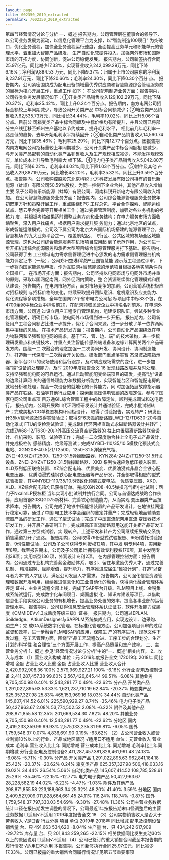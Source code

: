 ```yaml
---
layout: page
title: 002350_2019_extracted
permalink: /002350_2019_extracted
---
```


第四节经营情况讨论与分析
一、概述
报告期内，公司管理层在董事会的领导下，以公司业务发展为驱动，以信息化管理平台为支撑，以“智能制造100项目”
为突破口，优化业务流程，加快全业务流程运行速度，全面提高业务单元和职能单元的管理水平，着重加大智能产品研发、
生产自动化软硬件投入，加强网外市场和国际市场的开拓力度，协同创新，促进公司稳健发展。
报告期内，公司新签执行合同25.97亿元，同比减少17.33%，实现营业收入242,099.29万元，同比下降6.16%；净利润9,884.53
万元，同比下降9.37%；归属于上市公司股东的净利润8,237.91万元，同比下降20.66%；毛利率24.30%，同比下降0.30个百分
点。
报告期内，公司紧密围绕成为配电设备领域最优秀供应商和智慧能源综合管理服务商的目标为核心开展工作，重点工作
如下：
在公司配电制造业务方面：报告期内，公司各类业务发展情况如下：①开关类产品销售收入129,102.29万元，同比下降
20.37%，毛利率25.42%，同比上升0.24个百分点。报告期内，南方电网公司招标金额较上年同期减少，导致公司开关类产品
中标合同额减少；②箱变类产品销售收入62,535.73万元，同比增长34.44%，毛利率19.02%，同比上升5.06个百分点。目前公
司箱变类产品中标合同额及中标价格均有所提升，并且公司已将部分生产线迁移至郑州生产基地以节约成本，提升毛利水平，
相比前几年毛利率一路走低的趋势，去年开始毛利水平持续回升；③自动化类产品销售收入14,560.74万元，同比下降35.46%；
毛利率25.29%，同比下降12.77个百分点。因报告期内南方电网公司招标量较上年同期减少，公司开关类产品中标合同额相
应减少，与开关类产品配套的自动化类产品销售收入及生产规模相应减少，不能发挥规模效应，单位成本上升导致毛利率大
幅下降。④电力电子类产品销售收入5,042.80万元，同比下降6.22%，毛利率44.02%,同比下降1.03个百分点。⑤附件及其他
产品收入29,887.19万元，同比增长48.20%，毛利率25.32%，同比上升3.59个百分点。报告期内，公司收购控股股东北京科锐
北方科技发展有限公司持有的普乐新能源（蚌埠）有限公司50.59%股权，为同一控制下企业合并，其他产品收入增加主要
系子公司普乐新能源（蚌埠）有限公司、河南科锐开新电力有限公司收入增加。
在公司智慧能源服务业务方面：报告期内，公司综合能源管理服务业务按年初既定方针和策略开展工作，重点围绕EPC
工程总包、平台合作探索、智能运维试点、慧云平台完善等开展相关工作；通过完善管理制度，加强对各业务机构的考核力
度，并根据考核结果适时调整业务方向和业务结构；在电力服务市场方面收缩聚焦，深入用户找痛点，根据用户需求提升服
务能力；通过北京地区的试点，形成智能运维模式。公司及下属公司为北京大兴国际机场搭建的能源管理平台，是智慧机场
的九大业务平台之一，覆盖航站区、飞行区、公共区域的机场全区域能源管理，这也为公司综合能源服务在机场项目应用起
到了示范作用，为公司进一步开拓机场综合能源服务和承担大型项目综合能源管理服务打下基础。报告期内，公司获得了由
工业领域电力需求侧管理促进中心颁发的电力需求侧管理服务机构能力评定证书（一级），公司郑州空港科锐产业园智慧能
源示范工程通过评审，下一步将向国家能源局申报，作为互联网+智慧能源的示范项目根据各地实施条件向全国推广。
在市场开拓方面：报告期内，公司坚持以电网市场与电网外市场并重的原则，采取以国网促南网，网外促网内策略，整
合资源继续优化管理模式和团队建设。报告期内，在电网市场方面，面对市场竞争的加剧，公司营销系统积极应对招标规则
与招标价格的变化，继续采取提升团队意识、危机意识及应变能力、优化流程等多项措施，全年在国网27个省市电力公司招
标项目中中标83个包，在4700余家中标企业中排名前20，在配网领域民营企业中排名名列前茅。在电网外市场方面，公司通
过设立用户工程专门管理机构，组建专职队伍，尝试多种专业化管理模式，明确目标市场，使电网外市场得到进一步开拓。
报告期内，公司新签用户工程合同额占比进一步提升，优化了合同来源，进一步分散了单一依靠两网集中招标的风险。
在技术产品研发方面：报告期内，公司自动化产品围绕泛在电力物联网和坚强智能电网的需求，基于“云、管、边、端”
的技术架构，进一步梳理研发重点和关键技术，并重点关注智能传感终端设备和边缘计算网关两个产品研发方向。围绕一二
次融合的理念加强一二次协同开发、协同设计、协同制造能力，打造新一代深度一二次融合开关设备。研发部门重点落实暂
态录波故障指示器、新平台DTU的现场使用和运行跟踪，及时响应现场需求的变化，进一步加强“端”设备的处理能力，及时
2019年度报告全文
16
发现线路故障并及时处理，支持坚强智能电网的可靠运行。通过启动智能配变终端项目的研发，提高“边”设备的边缘计算网
关的通信处理能力和数据分析能力，实现智能台区和智能配电房的就地分析和处理，提高一次设备的就地化的计算能力。同
时加强拓展故障指示器类产品在铁路、石油等其他行业应用；探索超高压供电管廊的故障定位，参与了国家电网公司重点项
目苏通GIL综合管廊工程中的故障定位，顺利完成调试和送电运行。
报告期内，公司开展欧III代环网柜研发设计并通过验证，完成小批试制转产；完成美柜VCG单稳态机构环网柜设计，
取得了试验报告，实现转产；研发设计35kV信号源及取得实验验证；取得SF6灭弧的断路器LW□-12/TD630-20与自动化罩式
FTU的专检测试验证；完成欧II代环网柜直动式永磁断路器设计并转产；完成ZW68-12/T630-20户外高压交流真空断路器的
柱上内置隔离断路器联合设计、样机采购、装配、试验等工作；完成一二次深度融合柱上全电子式产品设计，并完成极柱传
感器精度、绝缘等测试；完成MYB□-110/35/10.5模数化预装式变电站、XGN208-40.5(Z)/T2500、1250-31.5弹操充气柜、
ZN□-40.5(Z)/T2500、1250-31.5弹操断路器、KYN28A-24(Z)/T1250-31.5开关设备、ZN□-24(Z)/T1250-31.5弹操断路器、XKD
系列快速应急低压接入装置、XLD系列低压联络装置、XZ综合配电箱、优质美变、优质油浸式非晶合金铁心配电变压器、
优质油浸式硅钢铁心配电变压器等产品研发，并全部取得相应的型式试验报告，其中MYB□-110/35/10.5模数化预装式变电站、
优质变压器、XKD、XLD、XZ综合配电箱均已获得订单。完成XGN208-40.5弹操充气柜小批试制；西门子NxairsLP授权柜
当年实现小批试制并执行合同。公司与首钢达成战略合作伙伴，应用首钢20SQGD75新材料、完善铁心制造能力，从而实现
变压器类产品技术降本。报告期内，公司完成了地铁中压能馈装置的产品研发设计，在地铁挂网运行稳定可靠，通过了中国
电工技术学会组织的鉴定并量产；完成轻轨地面辅助变流器产品的研发工作，通过了型式试验；完成了中压直流配网用直流
变压器技术研发工作，并开展产品研制工作；完成超高压直流断路器用送能开关柜产品研发工作，通过第三方型式试验，实
现转产，上述研发和转产为公司继续拓展轨交系统销售渠道打开了通路。
报告期内，公司取得79份型式试验报告、66份委托试验报告、9份性能试验，公司及子公司获得专利授权12项，其中发
明专利4项，实用新型8项。截至报告期末，公司及子公司累计拥有有效专利授权176项，其中发明专利38项；实用新型136
项，外观设计专利2项。
在内部管理控制方面：报告期内，公司通过专业机构完善薪金激励体系，吸引、留住与激励优秀人才，通过完善机制、
精准招聘、赋能增值，提升能力，有序推进应届生“雏狼计划”，打造“以奋斗者为本”的人才团队，满足公司发展人才需求。
报告期内，公司强化信息资源管理和数据开发利用，继续推进信息化和工业自动化的融合，获得两化融合管理体系评定
证书，主业务流程全部上线，完成了SAP平台升级、PLM项目上线、金税集成系统试运行，完成数字化车间项目、桌面虚拟
化、知识库建设等项目，以借助信息化手段实现公司业务的有机增长，提高业务处置的效率，提高各事业部的运营管理水平。
报告期内，公司获得信息安全管理体系认证证书，软件开发能力成熟度《CMMIDEVv1.3成熟度等级三级》证书。
报告期内，公司通过EPLAN、Soildedge、AltiumDesigner与SAPPLM系统集成应用，实现边设计、边采购、边生产；完
成OA系统数字化管理。在标准化管理方面，公司加强项目评审的过程监督和效率，进一步融合PLM和SAP的应用，保障生
产的有序进行，规范文件下发过程。在工艺管理方面，围绕“产品工艺流程改进、工序工步的合理划分、生产计划的科学性
和合理性”三个方面开展工作，提高产品质量和生产效率。
二、主营业务分析
1、概述
参见“经营情况讨论与分析”中的“一、概述”相关内容。
2、收入与成本
（1）营业收入构成
单位：元
2019年度报告全文
172019年
2018年
同比增减
金额
占营业收入比重
金额
占营业收入比重
营业收入合计
2,420,992,908.36
100%
2,579,969,927.21
100%
-6.16%
分行业
配电及控制设备
2,411,287,457.38
99.60%
2,567,426,645.44
99.51%
-6.08%
其他业务
9,705,450.98
0.40%
12,543,281.77
0.49%
-22.62%
分产品
开关类产品
1,291,022,895.63
53.33%
1,621,237,710.19
62.84%
-20.37%
箱变类产品
625,357,327.98
25.83%
465,153,969.16
18.03%
34.44%
自动化类产品
145,607,414.52
6.01%
225,590,929.27
8.74%
-35.46%
电力电子类产品
50,427,963.67
2.08%
53,774,502.52
2.08%
-6.22%
附件及其他产品
298,871,855.58
12.35%
201,669,534.30
7.82%
48.20%
其他业务
9,705,450.98
0.40%
12,543,281.77
0.49%
-22.62%
分地区
国内
2,419,233,359.99
99.93%
2,575,133,235.31
99.81%
-6.05%
国外
1,759,548.37
0.07%
4,836,691.90
0.19%
-63.62%
（2）占公司营业收入或营业利润10%以上的行业、产品或地区情况
√适用□不适用
单位：元营业收入
营业成本
毛利率
营业收入比上年
同期增减
营业成本比上年
同期增减
毛利率比上年同
期增减
分行业
配电及控制设备2,411,287,457.381,829,461,991.48
24.13%
-6.08%
-5.71%
-0.30%
分产品
开关类产品
1,291,022,895.63
962,841,184.18
25.42%
-20.37%
-20.62%
0.24%
箱变类产品
625,357,327.98
506,418,033.16
19.02%
34.44%
26.54%
5.06%
自动化类产品
145,607,414.52
108,785,528.61
25.29%
-35.46%
-22.15%
-12.77%
电力电子类产品
50,427,963.67
28,228,582.19
44.02%
-6.22%
-4.47%
-1.03%
附件及其他产品
298,871,855.58
223,188,663.34
25.32%
48.20%
41.40%
3.59%
分地区
国内
2,409,527,909.011,828,664,661.45
24.11%
116.24%
118.74%
-0.87%
国外
1,759,548.37
797,330.03
54.69%
-9.30%
-27.48%
11.36%
公司主营业务数据统计口径在报告期发生调整的情况下，公司最近1年按报告期末口径调整后的主营业务数据
□适用√不适用
2019年度报告全文
18
（3）公司实物销售收入是否大于劳务收入
√是□否
行业分类
项目
单位
2019年
2018年
同比增减
配电及控制设备
销售量
台、只
491,663
534,620
-8.04%
生产量
台、只
434,242
617,909
-29.72%
库存量
台、只
201,843
259,265
-22.15%
相关数据同比发生变动30%以上的原因说明
□适用√不适用
（4）公司已签订的重大销售合同截至本报告期的履行情况
√适用□不适用
本报告期，公司新签执行合同25.97亿元，同比减少17.33%。公司已披露的重大销售合同履行情况详见第五节重要事项